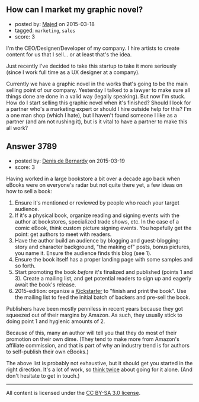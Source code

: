 ## How can I market my graphic novel?

- posted by: [Majed](https://stackexchange.com/users/944601/majed) on 2015-03-18
- tagged: `marketing`, `sales`
- score: 3

<p>I'm the CEO/Designer/Developer of my company. I hire artists to create content for us that I sell... or at least that's the idea.</p>

<p>Just recently I've decided to take this startup to take it more seriously (since I work full time as a UX designer at a company). </p>

<p>Currently we have a graphic novel in the works that's going to be the main selling point of our company. Yesterday I talked to a lawyer to make sure all things done are done in a valid way (legally speaking). But now I'm stuck. How do I start selling this graphic novel when it's finished? Should I look for a partner who's a marketing expert or should I hire outside help for this? I'm a one man shop (which I hate), but I haven't found someone I like as a partner (and am not rushing it), but is it vital to have a partner to make this all work?</p>



## Answer 3789

- posted by: [Denis de Bernardy](https://stackexchange.com/users/182468/denis-de-bernardy) on 2015-03-19
- score: 3

<p>Having worked in a large bookstore a bit over a decade ago back when eBooks were on everyone's radar but not quite there yet, a few ideas on how to sell a book:</p>

<ol>
<li>Ensure it's mentioned or reviewed by people who reach your target audience.</li>
<li>If it's a physical book, organize reading and signing events with the author at bookstores, specialized trade shows, etc. In the case of a comic eBook, think custom picture signing events. You hopefully get the point: get authors to meet with readers.</li>
<li>Have the author build an audience by blogging and guest-blogging: story and character background, "the making of" posts, bonus pictures, you name it. Ensure the audience finds this blog (see 1).</li>
<li>Ensure the book itself has a proper landing page with some samples and so forth.</li>
<li>Start promoting the book <em>before</em> it's finalized and published (points 1 and 3). Create a mailing list, and get potential readers to sign up and eagerly await the book's release.</li>
<li>2015-edition: organize a <a href="https://www.kickstarter.com/discover/categories/comics" rel="nofollow noreferrer">Kickstarter</a> to "finish and print the book". Use the mailing list to feed the initial batch of backers and pre-sell the book.</li>
</ol>

<p>Publishers have been mostly penniless in recent years because they got squeezed out of their margins by Amazon. As such, they usually stick to doing point 1 and hygienic amounts of 2.</p>

<p>Because of this, many an author will tell you that they do most of their promotion on their own dime. (They tend to make more from Amazon's affiliate commission, and that is part of why an industry trend is for authors to self-publish their own eBooks.)</p>

<p>The above list is probably not exhaustive, but it should get you started in the right direction. It's a lot of work, so <a href="https://startups.stackexchange.com/questions/3666/is-it-feasible-to-launch-an-app-working-alone/3671#3671">think twice</a> about going for it alone. (And don't hesitate to get in touch.)</p>




---

All content is licensed under the [CC BY-SA 3.0 license](https://creativecommons.org/licenses/by-sa/3.0/).
